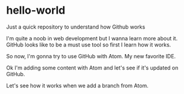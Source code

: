 # hello-world
Just a quick repository to understand how Github works

I'm quite a noob in web development but I wanna learn more about it.
GitHub looks like to be a must use tool so first I learn how it works.

So now, I'm gonna try to use GitHub with Atom. My new favorite IDE.

Ok I'm adding some content with Atom and let's see if it's updated on GitHub.

Let's see how it works when we add a branch from Atom.